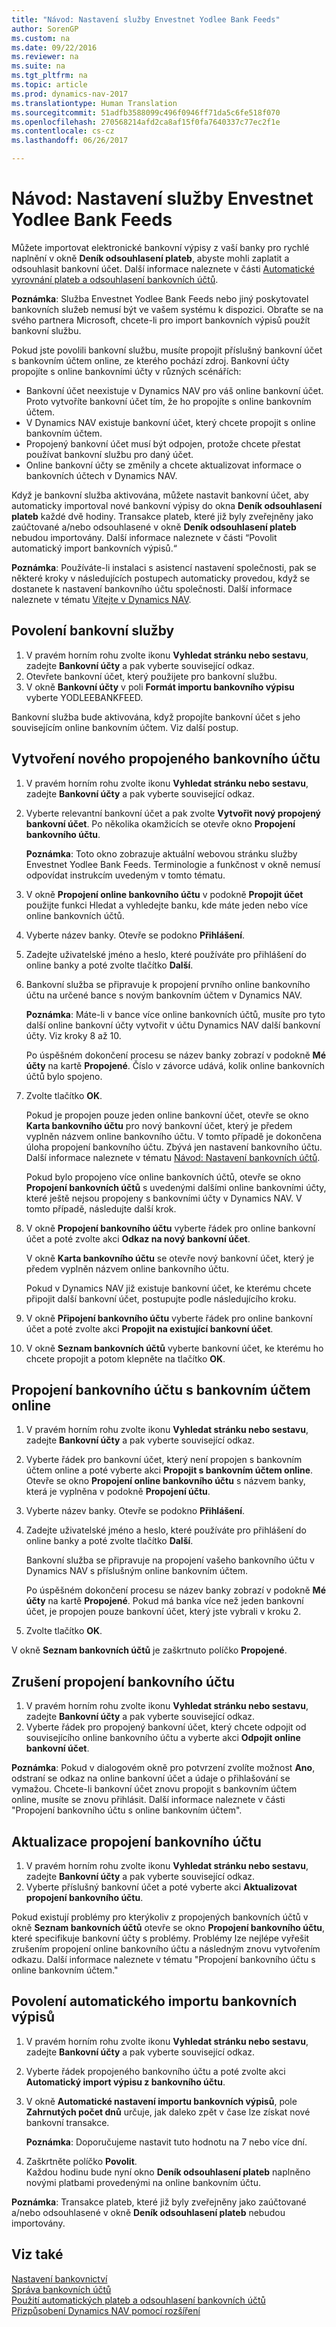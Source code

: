 ```yaml
---
title: "Návod: Nastavení služby Envestnet Yodlee Bank Feeds"
author: SorenGP
ms.custom: na
ms.date: 09/22/2016
ms.reviewer: na
ms.suite: na
ms.tgt_pltfrm: na
ms.topic: article
ms.prod: dynamics-nav-2017
ms.translationtype: Human Translation
ms.sourcegitcommit: 51adfb3588099c496f0946ff71da5c6fe518f070
ms.openlocfilehash: 270568214afd2ca8af15f0fa7640337c77ec2f1e
ms.contentlocale: cs-cz
ms.lasthandoff: 06/26/2017

---
```


# <a name="how-to-set-up-the-envestnet-yodlee-bank-feeds-service"></a>Návod: Nastavení služby Envestnet Yodlee Bank Feeds
Můžete importovat elektronické bankovní výpisy z vaší banky pro rychlé naplnění v okně **Deník odsouhlasení plateb**, abyste mohli zaplatit a odsouhlasit bankovní účet. Další informace naleznete v části [Automatické vyrovnání plateb a odsouhlasení bankovních účtů](receivables-apply-payments-auto-reconcile-bank-accounts.md).

**Poznámka**: Služba Envestnet Yodlee Bank Feeds nebo jiný poskytovatel bankovních služeb nemusí být ve vašem systému k dispozici. Obraťte se na svého partnera Microsoft, chcete-li pro import bankovních výpisů použít bankovní službu.

Pokud jste povolili bankovní službu, musíte propojit příslušný bankovní účet s bankovním účtem online, ze kterého pochází zdroj. Bankovní účty propojíte s online bankovními účty v různých scénářích:

- Bankovní účet neexistuje v Dynamics NAV pro váš online bankovní účet. Proto vytvoříte bankovní účet tím, že ho propojíte s online bankovním účtem.
- V Dynamics NAV existuje bankovní účet, který chcete propojit s online bankovním účtem.
- Propojený bankovní účet musí být odpojen, protože chcete přestat používat bankovní službu pro daný účet.
- Online bankovní účty se změnily a chcete aktualizovat informace o bankovních účtech v Dynamics NAV.

Když je bankovní služba aktivována, můžete nastavit bankovní účet, aby automaticky importoval nové bankovní výpisy do okna **Deník odsouhlasení plateb** každé dvě hodiny. Transakce plateb, které již byly zveřejněny jako zaúčtované a/nebo odsouhlasené v okně **Deník odsouhlasení plateb** nebudou importovány. Další informace naleznete v části “Povolit automatický import bankovních výpisů.“

**Poznámka**: Používáte-li instalaci s asistencí nastavení společnosti, pak se některé kroky v následujících postupech automaticky provedou, když se dostanete k nastavení bankovního účtu společnosti. Další informace naleznete v tématu [Vítejte v Dynamics NAV](across-get-started.md).

## <a name="to-enable-the-bank-feed-service"></a>Povolení bankovní služby 
1. V pravém horním rohu zvolte ikonu **Vyhledat stránku nebo sestavu**, zadejte **Bankovní účty** a pak vyberte související odkaz.
2. Otevřete bankovní účet, který použijete pro bankovní službu.
3. V okně **Bankovní účty** v poli **Formát importu bankovního výpisu** vyberte YODLEEBANKFEED.  

Bankovní služba bude aktivována, když propojíte bankovní účet s jeho souvisejícím online bankovním účtem. Viz další postup.  

## <a name="to-create-a-new-linked-bank-account"></a>Vytvoření nového propojeného bankovního účtu
1. V pravém horním rohu zvolte ikonu **Vyhledat stránku nebo sestavu**, zadejte **Bankovní účty** a pak vyberte související odkaz.
2. Vyberte relevantní bankovní účet a pak zvolte **Vytvořit nový propojený bankovní účet**. Po několika okamžicích se otevře okno **Propojení bankovního účtu**.

    **Poznámka**: Toto okno zobrazuje aktuální webovou stránku služby Envestnet Yodlee Bank Feeds. Terminologie a funkčnost v okně nemusí odpovídat instrukcím uvedeným v tomto tématu.  
3. V okně **Propojení online bankovního účtu** v podokně **Propojit účet** použijte funkci Hledat a vyhledejte banku, kde máte jeden nebo více online bankovních účtů.
4. Vyberte název banky. Otevře se podokno **Přihlášení**.
5. Zadejte uživatelské jméno a heslo, které používáte pro přihlášení do online banky a poté zvolte tlačítko **Další**.  
6. Bankovní služba se připravuje k propojení prvního online bankovního účtu na určené bance s novým bankovním účtem v Dynamics NAV.

    **Poznámka**: Máte-li v bance více online bankovních účtů, musíte pro tyto další online bankovní účty vytvořit v účtu Dynamics NAV další bankovní účty. Viz kroky 8 až 10.

    Po úspěšném dokončení procesu se název banky zobrazí v podokně **Mé účty** na kartě **Propojené**. Číslo v závorce udává, kolik online bankovních účtů bylo spojeno.
7. Zvolte tlačítko **OK**.

    Pokud je propojen pouze jeden online bankovní účet, otevře se okno **Karta bankovního účtu** pro nový bankovní účet, který je předem vyplněn názvem online bankovního účtu. V tomto případě je dokončena úloha propojení bankovního účtu. Zbývá jen nastavení bankovního účtu. Další informace naleznete v tématu [Návod: Nastavení bankovních účtů](bank-how-setup-bank-accounts.md).

    Pokud bylo propojeno více online bankovních účtů, otevře se okno **Propojení bankovních účtů** s uvedenými dalšími online bankovními účty, které ještě nejsou propojeny s bankovními účty v Dynamics NAV. V tomto případě, následujte další krok.  
8. V okně **Propojení bankovního účtu** vyberte řádek pro online bankovní účet a poté zvolte akci **Odkaz na nový bankovní účet**.

    V okně **Karta bankovního účtu** se otevře nový bankovní účet, který je předem vyplněn názvem online bankovního účtu.

    Pokud v Dynamics NAV již existuje bankovní účet, ke kterému chcete připojit další bankovní účet, postupujte podle následujícího kroku.  
9. V okně **Připojení bankovního účtu** vyberte řádek pro online bankovní účet a poté zvolte akci **Propojit na existující bankovní účet**.
10. V okně **Seznam bankovních účtů** vyberte bankovní účet, ke kterému ho chcete propojit a potom klepněte na tlačítko **OK**.

## <a name="to-link-a-bank-account-to-an-online-bank-account"></a>Propojení bankovního účtu s bankovním účtem online
1. V pravém horním rohu zvolte ikonu **Vyhledat stránku nebo sestavu**, zadejte **Bankovní účty** a pak vyberte související odkaz.
2. Vyberte řádek pro bankovní účet, který není propojen s bankovním účtem online a poté vyberte akci **Propojit s bankovním účtem online**. Otevře se okno **Propojení online bankovního účtu** s názvem banky, která je vyplněna v podokně **Propojení účtu**.
3. Vyberte název banky. Otevře se podokno **Přihlášení**.
4. Zadejte uživatelské jméno a heslo, které používáte pro přihlášení do online banky a poté zvolte tlačítko **Další**.

    Bankovní služba se připravuje na propojení vašeho bankovního účtu v Dynamics NAV s příslušným online bankovním účtem.

    Po úspěšném dokončení procesu se název banky zobrazí v podokně **Mé účty** na kartě **Propojené**. Pokud má banka více než jeden bankovní účet, je propojen pouze bankovní účet, který jste vybrali v kroku 2.
5. Zvolte tlačítko **OK**.

V okně **Seznam bankovních účtů** je zaškrtnuto políčko **Propojené**.

## <a name="to-unlink-a-bank-account"></a>Zrušení propojení bankovního účtu
1. V pravém horním rohu zvolte ikonu **Vyhledat stránku nebo sestavu**, zadejte **Bankovní účty** a pak vyberte související odkaz.  
2. Vyberte řádek pro propojený bankovní účet, který chcete odpojit od souvisejícího online bankovního účtu a vyberte akci **Odpojit online bankovní účet**.

**Poznámka**: Pokud v dialogovém okně pro potvrzení zvolíte možnost **Ano**, odstraní se odkaz na online bankovní účet a údaje o přihlašování se vymažou. Chcete-li bankovní účet znovu propojit s bankovním účtem online, musíte se znovu přihlásit. Další informace naleznete v části "Propojení bankovního účtu s online bankovním účtem".

## <a name="to-update-bank-account-linking"></a>Aktualizace propojení bankovního účtu
1. V pravém horním rohu zvolte ikonu **Vyhledat stránku nebo sestavu**, zadejte **Bankovní účty** a pak vyberte související odkaz.
2. Vyberte příslušný bankovní účet a poté vyberte akci **Aktualizovat propojení bankovního účtu**.

Pokud existují problémy pro kterýkoliv z propojených bankovních účtů v okně **Seznam bankovních účtů** otevře se okno **Propojení bankovního účtu**, které specifikuje bankovní účty s problémy. Problémy lze nejlépe vyřešit zrušením propojení online bankovního účtu a následným znovu vytvořením odkazu. Další informace naleznete v tématu "Propojení bankovního účtu s online bankovním účtem."

## <a name="to-enable-automatic-import-of-bank-statements"></a>Povolení automatického importu bankovních výpisů
1. V pravém horním rohu zvolte ikonu **Vyhledat stránku nebo sestavu**, zadejte **Bankovní účty** a pak vyberte související odkaz.
2. Vyberte řádek propojeného bankovního účtu a poté zvolte akci **Automatický import výpisu z bankovního účtu**.
3. V okně **Automatické nastavení importu bankovních výpisů**, pole **Zahrnutých počet dnů** určuje, jak daleko zpět v čase lze získat nové bankovní transakce.

    **Poznámka**: Doporučujeme nastavit tuto hodnotu na 7 nebo více dní.
4. Zaškrtněte políčko **Povolit**.  
Každou hodinu bude nyní okno **Deník odsouhlasení plateb** naplněno novými platbami provedenými na online bankovním účtu.

**Poznámka**: Transakce plateb, které již byly zveřejněny jako zaúčtované a/nebo odsouhlasené v okně **Deník odsouhlasení plateb** nebudou importovány.

## <a name="see-also"></a>Viz také  
[Nastavení bankovnictví](bank-setup-banking.md)  
[Správa bankovních účtů](bank-manage-bank-accounts.md)  
[Použití automatických plateb a odsouhlasení bankovních účtů](receivables-apply-payments-auto-reconcile-bank-accounts.md)  
[Přizpůsobení Dynamics NAV pomocí rozšíření ](ui-extensions.md)

